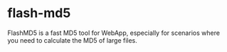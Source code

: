 # flash-md5
 FlashMD5 is a fast MD5 tool for WebApp, especially for scenarios where you need to calculate the MD5 of large files.
